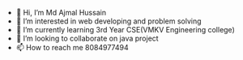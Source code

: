 - 👋 Hi, I’m Md Ajmal Hussain
- 👀 I’m interested in web developing and problem solving
- 🌱 I’m currently learning 3rd Year CSE(VMKV Engineering college)
- 💞️ I’m looking to collaborate on java project
- 📫 How to reach me 8084977494

<!---
Mdajmalhussain/Mdajmalhussain is a ✨ special ✨ repository because its `README.md` (this file) appears on your GitHub profile.
You can click the Preview link to take a look at your changes.
--->
